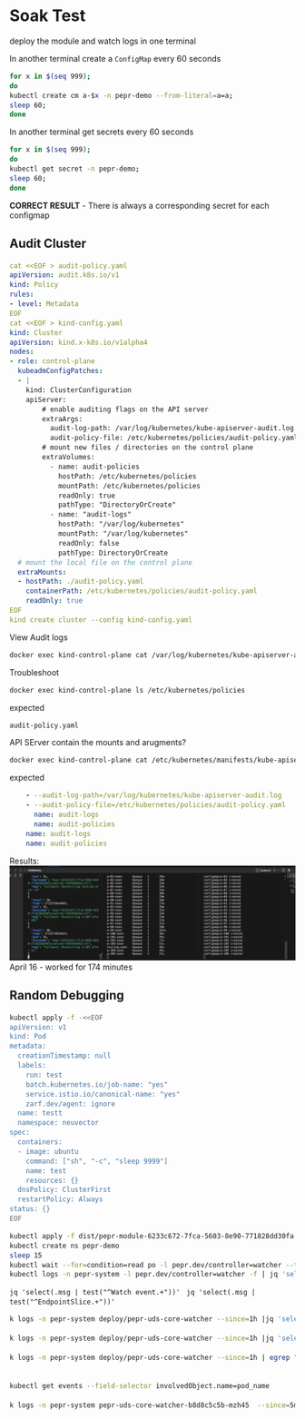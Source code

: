 # Soak Test

deploy the module and watch logs in one terminal

In another terminal create a `ConfigMap` every 60 seconds

```bash
for x in $(seq 999);
do
kubectl create cm a-$x -n pepr-demo --from-literal=a=a;
sleep 60; 
done
```

In another terminal get secrets every 60 seconds

```bash
for x in $(seq 999);
do
kubectl get secret -n pepr-demo;
sleep 60; 
done
```


**CORRECT RESULT** - There is always a corresponding secret for each configmap

## Audit Cluster 

```yaml
cat <<EOF > audit-policy.yaml
apiVersion: audit.k8s.io/v1
kind: Policy
rules:
- level: Metadata
EOF
cat <<EOF > kind-config.yaml
kind: Cluster
apiVersion: kind.x-k8s.io/v1alpha4
nodes:
- role: control-plane
  kubeadmConfigPatches:
  - |
    kind: ClusterConfiguration
    apiServer:
        # enable auditing flags on the API server
        extraArgs:
          audit-log-path: /var/log/kubernetes/kube-apiserver-audit.log
          audit-policy-file: /etc/kubernetes/policies/audit-policy.yaml
        # mount new files / directories on the control plane
        extraVolumes:
          - name: audit-policies
            hostPath: /etc/kubernetes/policies
            mountPath: /etc/kubernetes/policies
            readOnly: true
            pathType: "DirectoryOrCreate"
          - name: "audit-logs"
            hostPath: "/var/log/kubernetes"
            mountPath: "/var/log/kubernetes"
            readOnly: false
            pathType: DirectoryOrCreate
  # mount the local file on the control plane
  extraMounts:
  - hostPath: ./audit-policy.yaml
    containerPath: /etc/kubernetes/policies/audit-policy.yaml
    readOnly: true
EOF
kind create cluster --config kind-config.yaml
```

View Audit logs

```bash
docker exec kind-control-plane cat /var/log/kubernetes/kube-apiserver-audit.log
```

Troubleshoot

```bash
docker exec kind-control-plane ls /etc/kubernetes/policies
```

expected
```bash
audit-policy.yaml
```

API SErver contain the mounts and arugments?

```bash
docker exec kind-control-plane cat /etc/kubernetes/manifests/kube-apiserver.yaml | grep audit
```

expected

```yaml
    - --audit-log-path=/var/log/kubernetes/kube-apiserver-audit.log
    - --audit-policy-file=/etc/kubernetes/policies/audit-policy.yaml
      name: audit-logs
      name: audit-policies
    name: audit-logs
    name: audit-policies
```


Results:
![106 Mins](image.png)
April 16 - worked for 174 minutes

## Random Debugging 


```bash
kubectl apply -f -<<EOF
apiVersion: v1
kind: Pod
metadata:
  creationTimestamp: null
  labels:
    run: test
    batch.kubernetes.io/job-name: "yes"
    service.istio.io/canonical-name: "yes"
    zarf.dev/agent: ignore 
  name: testt
  namespace: neuvector
spec:
  containers:
  - image: ubuntu
    command: ["sh", "-c", "sleep 9999"]
    name: test
    resources: {}
  dnsPolicy: ClusterFirst
  restartPolicy: Always
status: {}
EOF
```
```bash
kubectl apply -f dist/pepr-module-6233c672-7fca-5603-8e90-771828dd30fa.yaml
kubectl create ns pepr-demo
sleep 15
kubectl wait --for=condition=read po -l pepr.dev/controller=watcher --timeout=300s
kubectl logs -n pepr-system -l pepr.dev/controller=watcher -f | jq 'select(.url != "/healthz")'
```
`jq 'select(.msg | test("^Watch event.+"))' `
`jq 'select(.msg | test("^EndpointSlice.+"))' `
```bash
k logs -n pepr-system deploy/pepr-uds-core-watcher --since=1h |jq 'select(.msg | test("^Processing Pod.+"))' | less

k logs -n pepr-system deploy/pepr-uds-core-watcher --since=1h |jq 'select(.msg | test("^Invalid pod.+"))' | less

k logs -n pepr-system deploy/pepr-uds-core-watcher --since=1h | egrep "for istio job termination" | jq 'select(.msg | test("neuvector-updater-pod-28563738-z8s9l "))'


kubectl get events --field-selector involvedObject.name=pod_name

k logs -n pepr-system pepr-uds-core-watcher-b8d8c5c5b-mzh45  --since=5m  | jq 'select(.url != "/healthz")' | jq 'select(.msg | test("^Processing Pod.+"))' | grep Processing
```
